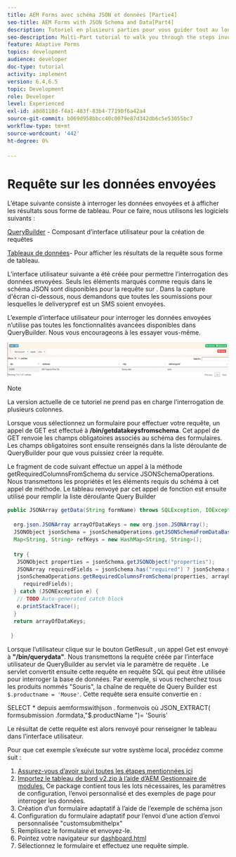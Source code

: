 ```yaml
---
title: AEM Forms avec schéma JSON et données [Partie4]
seo-title: AEM Forms with JSON Schema and Data[Part4]
description: Tutoriel en plusieurs parties pour vous guider tout au long des étapes nécessaires à la création d’un formulaire adaptatif avec un schéma JSON et à l’interrogation des données envoyées.
seo-description: Multi-Part tutorial to walk you through the steps involved in creating Adaptive Form with JSON schema and querying the submitted data.
feature: Adaptive Forms
topics: development
audience: developer
doc-type: tutorial
activity: implement
version: 6.4,6.5
topic: Development
role: Developer
level: Experienced
exl-id: a8d8118d-f4a1-483f-83b4-77190f6a42a4
source-git-commit: b069d958bbcc40c0079e87d342db6c5e53055bc7
workflow-type: tm+mt
source-wordcount: '442'
ht-degree: 0%

---
```


# Requête sur les données envoyées


L’étape suivante consiste à interroger les données envoyées et à afficher les résultats sous forme de tableau. Pour ce faire, nous utilisons les logiciels suivants :

[QueryBuilder](https://querybuilder.js.org/) - Composant d’interface utilisateur pour la création de requêtes

[Tableaux de données](https://datatables.net/)- Pour afficher les résultats de la requête sous forme de tableau.

L’interface utilisateur suivante a été créée pour permettre l’interrogation des données envoyées. Seuls les éléments marqués comme requis dans le schéma JSON sont disponibles pour la requête sur . Dans la capture d&#39;écran ci-dessous, nous demandons que toutes les soumissions pour lesquelles le deliverypref est un SMS soient envoyées.

L’exemple d’interface utilisateur pour interroger les données envoyées n’utilise pas toutes les fonctionnalités avancées disponibles dans QueryBuilder. Nous vous encourageons à les essayer vous-même.

![querybuilder](assets/querybuilderui.gif)

>[!NOTE]
>
>La version actuelle de ce tutoriel ne prend pas en charge l’interrogation de plusieurs colonnes.

Lorsque vous sélectionnez un formulaire pour effectuer votre requête, un appel de GET est effectué à **/bin/getdatakeysfromschema**. Cet appel de GET renvoie les champs obligatoires associés au schéma des formulaires. Les champs obligatoires sont ensuite renseignés dans la liste déroulante de QueryBuilder pour que vous puissiez créer la requête.

Le fragment de code suivant effectue un appel à la méthode getRequiredColumnsFromSchema du service JSONSchemaOperations. Nous transmettons les propriétés et les éléments requis du schéma à cet appel de méthode. Le tableau renvoyé par cet appel de fonction est ensuite utilisé pour remplir la liste déroulante Query Builder

```java
public JSONArray getData(String formName) throws SQLException, IOException {

  org.json.JSONArray arrayOfDataKeys = new org.json.JSONArray();
  JSONObject jsonSchema = jsonSchemaOperations.getJSONSchemaFromDataBase(formName);
  Map<String, String> refKeys = new HashMap<String, String>();

  try {
   JSONObject properties = jsonSchema.getJSONObject("properties");
   JSONArray requiredFields = jsonSchema.has("required") ? jsonSchema.getJSONArray("required") : null;
   jsonSchemaOperations.getRequiredColumnsFromSchema(properties, arrayOfDataKeys, "", jsonSchema, refKeys,
     requiredFields);
  } catch (JSONException e) {
   // TODO Auto-generated catch block
   e.printStackTrace();
  }
  return arrayOfDataKeys;

 }
```

Lorsque l’utilisateur clique sur le bouton GetResult , un appel Get est envoyé à **&quot;/bin/querydata&quot;**. Nous transmettons la requête créée par l’interface utilisateur de QueryBuilder au servlet via le paramètre de requête . Le servlet convertit ensuite cette requête en requête SQL qui peut être utilisée pour interroger la base de données. Par exemple, si vous recherchez tous les produits nommés &quot;Souris&quot;, la chaîne de requête de Query Builder est `$.productname = 'Mouse'`. Cette requête sera ensuite convertie en :

SELECT &#42; depuis aemformswithjson .  formenvois où JSON_EXTRACT( formsubmission .formdata,&quot;$.productName &quot;)= &#39;Souris&#39;

Le résultat de cette requête est alors renvoyé pour renseigner le tableau dans l’interface utilisateur.

Pour que cet exemple s’exécute sur votre système local, procédez comme suit :

1. [Assurez-vous d’avoir suivi toutes les étapes mentionnées ici](part2.md)
1. [Importez le tableau de bord v2.zip à l’aide d’AEM Gestionnaire de modules.](assets/dashboardv2.zip) Ce package contient tous les lots nécessaires, les paramètres de configuration, l’envoi personnalisé et des exemples de page pour interroger les données.
1. Création d’un formulaire adaptatif à l’aide de l’exemple de schéma json
1. Configuration du formulaire adaptatif pour l’envoi d’une action d’envoi personnalisée &quot;customsubmithelpx&quot;
1. Remplissez le formulaire et envoyez-le.
1. Pointez votre navigateur sur [dashboard.html](http://localhost:4502/content/AemForms/dashboard.html)
1. Sélectionnez le formulaire et effectuez une requête simple.
